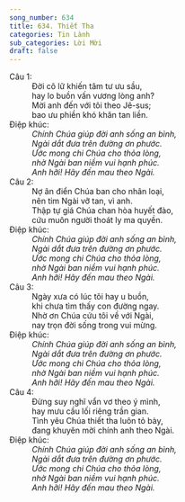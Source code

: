 ```yaml
---
song_number: 634
title: 634. Thiết Tha
categories: Tin Lành
sub_categories: Lời Mời
draft: false
---
```

<dl><dt>Câu 1:</dt><dd data-verse="1">Đời cô lữ khiến tâm tư ưu sầu, <br/>hay lo buồn vấn vương lòng anh? <br/>Mời anh đến với tôi theo Jê-sus; <br/>bao ưu phiền khó khăn tan liền. </dd><dt>Điệp khúc:</dt><dd data-chorus="1"><em>Chính Chúa giúp đời anh sống an bình, <br/>Ngài dắt đưa trên đường ơn phước. <br/>Ước mong chi Chúa cho thỏa lòng, <br/>nhờ Ngài ban niềm vui hạnh phúc. <br/>Anh hỡi! Hãy đến mau theo Ngài. </em></dd><dt>Câu 2:</dt><dd data-verse="2">Nợ ân điển Chúa ban cho nhân loại, <br/>nên tim Ngài vỡ tan, vì anh. <br/>Thập tự giá Chúa chan hòa huyết đào, <br/>cứu muôn người thoát ly ma quyền. </dd><dt>Điệp khúc:</dt><dd data-chorus="1"><em>Chính Chúa giúp đời anh sống an bình, <br/>Ngài dắt đưa trên đường ơn phước. <br/>Ước mong chi Chúa cho thỏa lòng, <br/>nhờ Ngài ban niềm vui hạnh phúc. <br/>Anh hỡi! Hãy đến mau theo Ngài. </em></dd><dt>Câu 3:</dt><dd data-verse="3">Ngày xưa có lúc tôi hay u buồn, <br/>khi chưa tìm thấy con đường ngay. <br/>Nhờ ơn Chúa cứu tôi về với Ngài, <br/>nay trọn đời sống trong vui mừng. </dd><dt>Điệp khúc:</dt><dd data-chorus="1"><em>Chính Chúa giúp đời anh sống an bình, <br/>Ngài dắt đưa trên đường ơn phước. <br/>Ước mong chi Chúa cho thỏa lòng, <br/>nhờ Ngài ban niềm vui hạnh phúc. <br/>Anh hỡi! Hãy đến mau theo Ngài. </em></dd><dt>Câu 4:</dt><dd data-verse="4">Đừng suy nghĩ vẩn vơ theo ý mình, <br/>hay mưu cầu lối riêng trần gian. <br/>Tình yêu Chúa thiết tha luôn tỏ bày, <br/>đang khuyên mời chính anh theo Ngài. </dd><dt>Điệp khúc:</dt><dd data-chorus="1"><em>Chính Chúa giúp đời anh sống an bình, <br/>Ngài dắt đưa trên đường ơn phước. <br/>Ước mong chi Chúa cho thỏa lòng, <br/>nhờ Ngài ban niềm vui hạnh phúc. <br/>Anh hỡi! Hãy đến mau theo Ngài. </em></dd></dl>